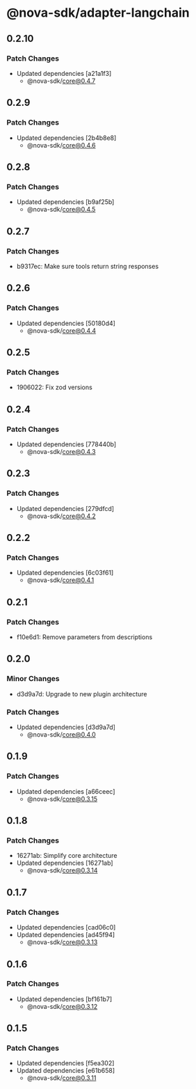 # @nova-sdk/adapter-langchain

## 0.2.10

### Patch Changes

- Updated dependencies [a21a1f3]
  - @nova-sdk/core@0.4.7

## 0.2.9

### Patch Changes

- Updated dependencies [2b4b8e8]
  - @nova-sdk/core@0.4.6

## 0.2.8

### Patch Changes

- Updated dependencies [b9af25b]
  - @nova-sdk/core@0.4.5

## 0.2.7

### Patch Changes

- b9317ec: Make sure tools return string responses

## 0.2.6

### Patch Changes

- Updated dependencies [50180d4]
  - @nova-sdk/core@0.4.4

## 0.2.5

### Patch Changes

- 1906022: Fix zod versions

## 0.2.4

### Patch Changes

- Updated dependencies [778440b]
  - @nova-sdk/core@0.4.3

## 0.2.3

### Patch Changes

- Updated dependencies [279dfcd]
  - @nova-sdk/core@0.4.2

## 0.2.2

### Patch Changes

- Updated dependencies [6c03f61]
  - @nova-sdk/core@0.4.1

## 0.2.1

### Patch Changes

- f10e6d1: Remove parameters from descriptions

## 0.2.0

### Minor Changes

- d3d9a7d: Upgrade to new plugin architecture

### Patch Changes

- Updated dependencies [d3d9a7d]
  - @nova-sdk/core@0.4.0

## 0.1.9

### Patch Changes

- Updated dependencies [a66ceec]
  - @nova-sdk/core@0.3.15

## 0.1.8

### Patch Changes

- 16271ab: Simplify core architecture
- Updated dependencies [16271ab]
  - @nova-sdk/core@0.3.14

## 0.1.7

### Patch Changes

- Updated dependencies [cad06c0]
- Updated dependencies [ad45f94]
  - @nova-sdk/core@0.3.13

## 0.1.6

### Patch Changes

- Updated dependencies [bf161b7]
  - @nova-sdk/core@0.3.12

## 0.1.5

### Patch Changes

- Updated dependencies [f5ea302]
- Updated dependencies [e61b658]
  - @nova-sdk/core@0.3.11
